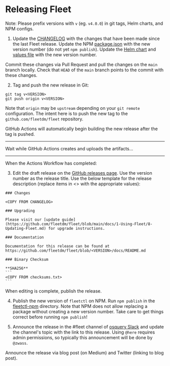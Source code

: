 # Releasing Fleet

Note: Please prefix versions with `v` (eg. `v4.0.0`) in git tags, Helm charts, and NPM configs.

1. Update the [CHANGELOG](../../CHANGELOG.md) with the changes that have been made since the last Fleet release. Update the NPM [package.json](../../tools/fleetctl-npm/package.json) with the new version number (do not yet `npm publish`). Update the [Helm chart](../../charts/fleet/Chart.yaml) and [values file](../../charts/fleet/values.yaml) with the new version number.

Commit these changes via Pull Request and pull the changes on the `main` branch locally. Check that `HEAD` of the `main` branch points to the commit with these changes.

2. Tag and push the new release in Git:

```shell
git tag v<VERSION>
git push origin v<VERSION>
```

Note that `origin` may be `upstream` depending on your `git remote` configuration. The intent here is to push the new tag to the `github.com/fleetdm/fleet` repository.

GitHub Actions will automatically begin building the new release after the tag is pushed.

---

Wait while GitHub Actions creates and uploads the artifacts...

---

When the Actions Workflow has completed:

3. Edit the draft release on the [GitHub releases page](https://github.com/fleetdm/fleet/releases). Use the version number as the release title. Use the below template for the release description (replace items in <> with the appropriate values):

````
### Changes

<COPY FROM CHANGELOG>

### Upgrading

Please visit our [update guide](https://github.com/fleetdm/fleet/blob/main/docs/1-Using-Fleet/8-Updating-Fleet.md) for upgrade instructions.

### Documentation

Documentation for this release can be found at https://github.com/fleetdm/fleet/blob/<VERSION>/docs/README.md

### Binary Checksum

**SHA256**
```
<COPY FROM checksums.txt>
```
````

When editing is complete, publish the release.

4. Publish the new version of `fleetctl` on NPM. Run `npm publish` in the [fleetctl-npm](../../tools/fleetctl-npm/) directory. Note that NPM does not allow replacing a package without creating a new version number. Take care to get things correct before running `npm publish`!

5. Announce the release in the #fleet channel of [osquery Slack](https://osquery.slack.com/join/shared_invite/zt-h29zm0gk-s2DBtGUTW4CFel0f0IjTEw#/) and update the channel's topic with the link to this release. Using `@here` requires admin permissions, so typically this announcement will be done by `@zwass`.

Announce the release via blog post (on Medium) and Twitter (linking to blog post).
